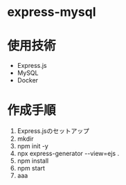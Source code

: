 # express-mysql

# 使用技術
- Express.js
- MySQL
- Docker

# 作成手順
1. Express.jsのセットアップ
  1. mkdir
  2. npm init -y
  3. npx express-generator --view=ejs .
  4. npm install
  5. npm start
2. aaa
